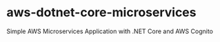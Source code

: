 # aws-dotnet-core-microservices
Simple AWS Microservices Application with .NET Core and AWS Cognito
